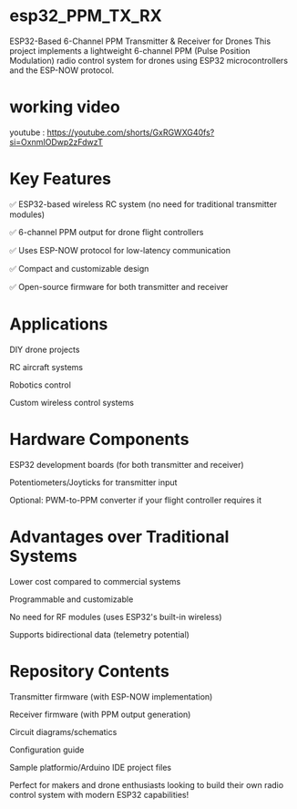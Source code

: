 # esp32_PPM_TX_RX
ESP32-Based 6-Channel PPM Transmitter & Receiver for Drones
This project implements a lightweight 6-channel PPM (Pulse Position Modulation) radio control system for drones using ESP32 microcontrollers and the ESP-NOW protocol.

# working video
youtube : https://youtube.com/shorts/GxRGWXG40fs?si=OxnmIODwp2zFdwzT

# Key Features
✅ ESP32-based wireless RC system (no need for traditional transmitter modules)

✅ 6-channel PPM output for drone flight controllers

✅ Uses ESP-NOW protocol for low-latency communication

✅ Compact and customizable design

✅ Open-source firmware for both transmitter and receiver

# Applications
DIY drone projects

RC aircraft systems

Robotics control

Custom wireless control systems

# Hardware Components
ESP32 development boards (for both transmitter and receiver)

Potentiometers/Joyticks for transmitter input

Optional: PWM-to-PPM converter if your flight controller requires it

# Advantages over Traditional Systems
Lower cost compared to commercial systems

Programmable and customizable

No need for RF modules (uses ESP32's built-in wireless)

Supports bidirectional data (telemetry potential)

# Repository Contents
Transmitter firmware (with ESP-NOW implementation)

Receiver firmware (with PPM output generation)

Circuit diagrams/schematics

Configuration guide

Sample platformio/Arduino IDE project files

Perfect for makers and drone enthusiasts looking to build their own radio control system with modern ESP32 capabilities!

